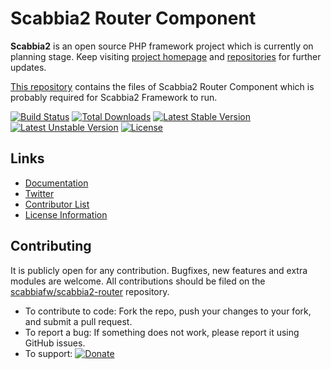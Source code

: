 # Scabbia2 Router Component

**Scabbia2** is an open source PHP framework project which is currently on planning stage. Keep visiting [project homepage](http://scabbiafw.com/) and [repositories](https://github.com/scabbiafw/) for further updates.

[This repository](https://github.com/scabbiafw/scabbia2-router/) contains the files of Scabbia2 Router Component which is probably required for Scabbia2 Framework to run.

[![Build Status](https://travis-ci.org/scabbiafw/scabbia2-router.png?branch=master)](https://travis-ci.org/scabbiafw/scabbia2-router)
[![Total Downloads](https://poser.pugx.org/scabbiafw/scabbia2-router/downloads.png)](https://packagist.org/packages/scabbiafw/scabbia2-router)
[![Latest Stable Version](https://poser.pugx.org/scabbiafw/scabbia2-router/v/stable)](https://packagist.org/packages/scabbiafw/scabbia2-router)
[![Latest Unstable Version](https://poser.pugx.org/scabbiafw/scabbia2-router/v/unstable)](https://packagist.org/packages/scabbiafw/scabbia2-router)
[![License](https://poser.pugx.org/scabbiafw/scabbia2-router/license.png)](https://packagist.org/packages/scabbiafw/scabbia2-router)

## Links
- [Documentation](http://scabbiafw.com/docs/)
- [Twitter](https://twitter.com/scabbiafw)
- [Contributor List](contributors.md)
- [License Information](LICENSE)


## Contributing
It is publicly open for any contribution. Bugfixes, new features and extra modules are welcome. All contributions should be filed on the [scabbiafw/scabbia2-router](http://github.com/scabbiafw/scabbia2-router) repository.

* To contribute to code: Fork the repo, push your changes to your fork, and submit a pull request.
* To report a bug: If something does not work, please report it using GitHub issues.
* To support: [![Donate](https://www.paypalobjects.com/en_US/i/btn/btn_donate_LG.gif)](https://www.paypal.com/cgi-bin/webscr?cmd=_s-xclick&hosted_button_id=BXNMWG56V6LYS)
